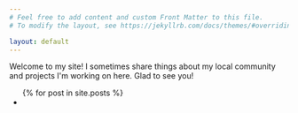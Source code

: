 ```yaml
---
# Feel free to add content and custom Front Matter to this file.
# To modify the layout, see https://jekyllrb.com/docs/themes/#overriding-theme-defaults

layout: default
---
```


Welcome to my site! I sometimes share things about my local community and projects I'm working on here. Glad to see you!

<ul>
  {% for post in site.posts %}
    <li>
      <a href="{{post.url}}>{{post.title}}</a>
      </li>
      {% endfor %}
</ul>
